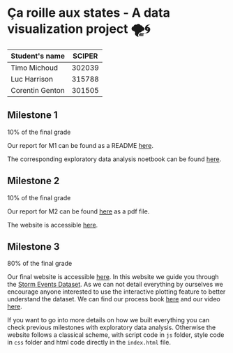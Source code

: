 # Ça roille aux states - A data visualization project 🌪️🌀

<div align="center">

| Student's name | SCIPER  |  
| -------------- | ------  |  
| Timo Michoud   | 302039  |  
| Luc Harrison   | 315788  |  
| Corentin Genton| 301505  |  

</div>


## Milestone 1
10% of the final grade

Our report for M1 can be found as a README [here](https://github.com/com-480-data-visualization/com-480-project-ca_roille_aux_states/tree/master/milestone1).

The corresponding exploratory data analysis noetbook can be found [here](https://github.com/com-480-data-visualization/com-480-project-ca_roille_aux_states/blob/master/milestone1/EDA.ipynb). 


## Milestone 2
10% of the final grade

Our report for M2 can be found [here](https://github.com/com-480-data-visualization/com-480-project-ca_roille_aux_states/blob/master/milestone2/M2.pdf) as a pdf file.

The website is accessible [here](https://com-480-data-visualization.github.io/com-480-project-ca_roille_aux_states/).

## Milestone 3
80% of the final grade

Our final website is accessible [here](https://com-480-data-visualization.github.io/com-480-project-ca_roille_aux_states/).
In this website we guide you through the [Storm Events Dataset](https://www.ncdc.noaa.gov/stormevents/details.jsp). As we can not detail everything by ourselves we encourage anyone interested to use the interactive plotting feature to better understand the dataset. We can find our process book [here](https://github.com/com-480-data-visualization/com-480-project-ca_roille_aux_states/blob/master/%C3%A7a_roille_aux_states_process_book.pdf) and our video [here](https://github.com/com-480-data-visualization/com-480-project-ca_roille_aux_states/blob/master/%C3%A7a_roille_aux_states_process_book.pdf). 

If you want to go into more details on how we built everything you can check previous milestones with exploratory data analysis. Otherwise the website follows a classical scheme, with script code in `js` folder, style code in `css` folder and html code directly in the `index.html` file. 

